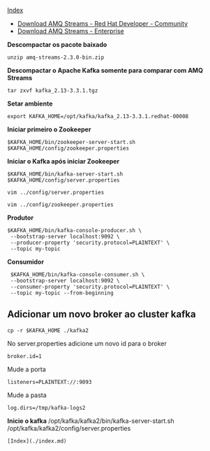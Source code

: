 [Index](./index.md)

- [Download AMQ Streams - Red Hat Developer - Community ](https://developers.redhat.com/products/amq/download)
- [Download AMQ Streams - Enterprise ](https://access.redhat.com/downloads/)


**Descompactar os pacote baixado**
```
unzip amq-streams-2.3.0-bin.zip
```

**Descompactar o Apache Kafka somente para comparar com AMQ Streams**
```
tar zxvf kafka_2.13-3.3.1.tgz 
```

**Setar ambiente**
```
export KAFKA_HOME=/opt/kafka/kafka_2.13-3.3.1.redhat-00008
```

**Iniciar primeiro o Zookeeper**
```
$KAFKA_HOME/bin/zookeeper-server-start.sh $KAFKA_HOME/config/zookeeper.properties
```

**Iniciar o Kafka após iniciar Zookeeper**
```
$KAFKA_HOME/bin/kafka-server-start.sh $KAFKA_HOME/config/server.properties
```

```
vim ../config/server.properties 
```

```
vim ../config/zookeeper.properties
```

**Produtor**

```
$KAFKA_HOME/bin/kafka-console-producer.sh \
 --bootstrap-server localhost:9092 \
 --producer-property 'security.protocol=PLAINTEXT' \
 --topic my-topic
```

**Consumidor**
```
 $KAFKA_HOME/bin/kafka-console-consumer.sh \
 --bootstrap-server localhost:9092 \
 --consumer-property 'security.protocol=PLAINTEXT' \
 --topic my-topic --from-beginning
```

## Adicionar um novo broker ao cluster kafka

```
cp -r $KAFKA_HOME ./kafka2
```


No server.properties adicione um novo id para o broker

```
broker.id=1
```

Mude a porta
```
listeners=PLAINTEXT://:9093
```

Mude a pasta

```
log.dirs=/tmp/kafka-logs2
```

**Inicie o kafka**
/opt/kafka/kafka2/bin/kafka-server-start.sh /opt/kafka/kafka2/config/server.properties

```
[Index](./index.md)